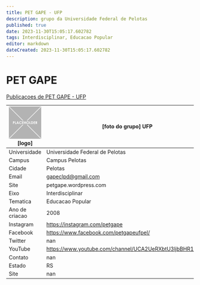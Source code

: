 ```yaml
---
title: PET GAPE - UFP
description: grupo da Universidade Federal de Pelotas
published: true
date: 2023-11-30T15:05:17.602782
tags: Interdisciplinar, Educacao Popular
editor: markdown
dateCreated: 2023-11-30T15:05:17.602782
---
```


# PET GAPE

[Publicacoes de PET GAPE - UFP](/atividade/184PETGAPEUFP/feed)

| ![placeholder.png](/placeholder.png) [logo] | [foto do grupo] UFP         |
| ------------------------------------------- | ------------------------------------------------- |
| Universidade                                | Universidade Federal de Pelotas      |
| Campus                                      | Campus Pelotas            |
| Cidade                                      | Pelotas             |
| Email                                       | gapeclpd@gmail.com             |
| Site                                        | petgape.wordpress.com              |
| Eixo                                        | Interdisciplinar              |
| Tematica                                    | Educacao Popular          |
| Ano de criacao                              | 2008        |
| Instagram                                   | https://instagram.com/petgape         |
| Facebook                                    | https://www.facebook.com/petgapeufpel/          |
| Twitter                                     | nan           |
| YouTube                                     | https://www.youtube.com/channel/UCA2UeRXbtU3ljbBHR1pJ2jA           |
| Contato                                     | nan         |
| Estado                                      |  RS            |
| Site                                        | nan |
